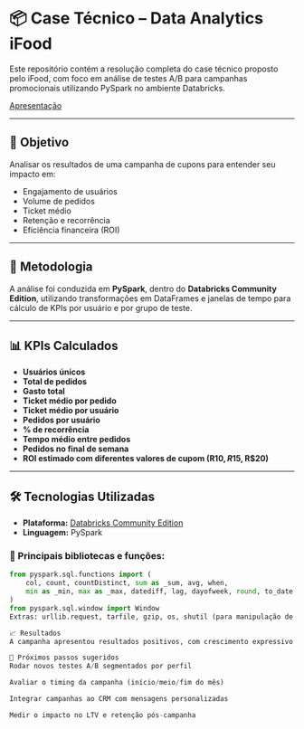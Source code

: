 # 📦 Case Técnico – Data Analytics iFood

Este repositório contém a resolução completa do case técnico proposto pelo iFood, com foco em análise de testes A/B para campanhas promocionais utilizando PySpark no ambiente Databricks.

[Apresentação](https://docs.google.com/presentation/d/1fajbGMI6A6OW5IjKB_XfJxNTUMhoV_u_muCd4DPGclM/edit#slide=id.g357e9fd0664_0_191
)



---

## 🚀 Objetivo

Analisar os resultados de uma campanha de cupons para entender seu impacto em:

- Engajamento de usuários
- Volume de pedidos
- Ticket médio
- Retenção e recorrência
- Eficiência financeira (ROI)

---

## 🧪 Metodologia

A análise foi conduzida em **PySpark**, dentro do **Databricks Community Edition**, utilizando transformações em DataFrames e janelas de tempo para cálculo de KPIs por usuário e por grupo de teste.

---

## 📊 KPIs Calculados

- **Usuários únicos**
- **Total de pedidos**
- **Gasto total**
- **Ticket médio por pedido**
- **Ticket médio por usuário**
- **Pedidos por usuário**
- **% de recorrência**
- **Tempo médio entre pedidos**
- **Pedidos no final de semana**
- **ROI estimado com diferentes valores de cupom (R$10, R$15, R$20)**

---

## 🛠️ Tecnologias Utilizadas

- **Plataforma:** [Databricks Community Edition](https://community.cloud.databricks.com/)
- **Linguagem:** PySpark

### 🔧 Principais bibliotecas e funções:
```python
from pyspark.sql.functions import (
    col, count, countDistinct, sum as _sum, avg, when,
    min as _min, max as _max, datediff, lag, dayofweek, round, to_date
)
from pyspark.sql.window import Window
Extras: urllib.request, tarfile, gzip, os, shutil (para manipulação de arquivos)

📈 Resultados
A campanha apresentou resultados positivos, com crescimento expressivo nos principais indicadores. O ROI estimado variou entre 137% e 373% dependendo do valor do cupom simulado.

📌 Próximos passos sugeridos
Rodar novos testes A/B segmentados por perfil

Avaliar o timing da campanha (início/meio/fim do mês)

Integrar campanhas ao CRM com mensagens personalizadas

Medir o impacto no LTV e retenção pós-campanha

